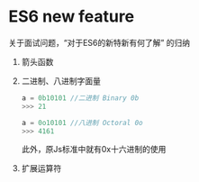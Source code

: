 # ES6 new feature  
关于面试问题，“对于ES6的新特新有何了解” 的归纳
1.   箭头函数

2.   二进制、八进制字面量  
        ```js
        a = 0b10101 //二进制 Binary 0b
        >>> 21

        a = 0o10101 //八进制 Octoral 0o
        >>> 4161
        ```
        此外，原Js标准中就有0x十六进制的使用  

3. 扩展运算符